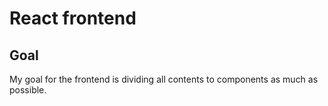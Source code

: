 # React frontend

## Goal

My goal for the frontend is dividing all contents to components as much as possible.